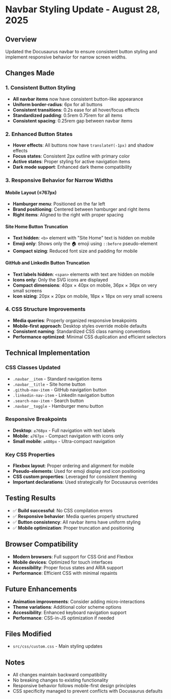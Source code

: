 # Navbar Styling Update - August 28, 2025

## Overview

Updated the Docusaurus navbar to ensure consistent button styling and implement responsive behavior for narrow screen widths.

## Changes Made

### 1. Consistent Button Styling

- **All navbar items** now have consistent button-like appearance
- **Uniform border-radius**: 6px for all buttons
- **Consistent transitions**: 0.2s ease for all hover/focus effects
- **Standardized padding**: 0.5rem 0.75rem for all items
- **Consistent spacing**: 0.25rem gap between navbar items

### 2. Enhanced Button States

- **Hover effects**: All buttons now have `translateY(-1px)` and shadow effects
- **Focus states**: Consistent 2px outline with primary color
- **Active states**: Proper styling for active navigation items
- **Dark mode support**: Enhanced dark theme compatibility

### 3. Responsive Behavior for Narrow Widths

#### Mobile Layout (≤767px)

- **Hamburger menu**: Positioned on the far left
- **Brand positioning**: Centered between hamburger and right items
- **Right items**: Aligned to the right with proper spacing

#### Site Home Button Truncation

- **Text hidden**: `<b>` element with "Site Home" text is hidden on mobile
- **Emoji only**: Shows only the 🏠 emoji using `::before` pseudo-element
- **Compact sizing**: Reduced font size and padding for mobile

#### GitHub and LinkedIn Button Truncation

- **Text labels hidden**: `<span>` elements with text are hidden on mobile
- **Icons only**: Only the SVG icons are displayed
- **Compact dimensions**: 40px × 40px on mobile, 36px × 36px on very small screens
- **Icon sizing**: 20px × 20px on mobile, 18px × 18px on very small screens

### 4. CSS Structure Improvements

- **Media queries**: Properly organized responsive breakpoints
- **Mobile-first approach**: Desktop styles override mobile defaults
- **Consistent naming**: Standardized CSS class naming conventions
- **Performance optimized**: Minimal CSS duplication and efficient selectors

## Technical Implementation

### CSS Classes Updated

- `.navbar__item` - Standard navigation items
- `.navbar__title` - Site home button
- `.github-nav-item` - GitHub navigation button
- `.linkedin-nav-item` - LinkedIn navigation button
- `.search-nav-item` - Search button
- `.navbar__toggle` - Hamburger menu button

### Responsive Breakpoints

- **Desktop**: `≥768px` - Full navigation with text labels
- **Mobile**: `≤767px` - Compact navigation with icons only
- **Small mobile**: `≤480px` - Ultra-compact navigation

### Key CSS Properties

- **Flexbox layout**: Proper ordering and alignment for mobile
- **Pseudo-elements**: Used for emoji display and icon positioning
- **CSS custom properties**: Leveraged for consistent theming
- **Important declarations**: Used strategically for Docusaurus overrides

## Testing Results

- ✅ **Build successful**: No CSS compilation errors
- ✅ **Responsive behavior**: Media queries properly structured
- ✅ **Button consistency**: All navbar items have uniform styling
- ✅ **Mobile optimization**: Proper truncation and positioning

## Browser Compatibility

- **Modern browsers**: Full support for CSS Grid and Flexbox
- **Mobile devices**: Optimized for touch interfaces
- **Accessibility**: Proper focus states and ARIA support
- **Performance**: Efficient CSS with minimal repaints

## Future Enhancements

- **Animation improvements**: Consider adding micro-interactions
- **Theme variations**: Additional color scheme options
- **Accessibility**: Enhanced keyboard navigation support
- **Performance**: CSS-in-JS optimization if needed

## Files Modified

- `src/css/custom.css` - Main styling updates

## Notes

- All changes maintain backward compatibility
- No breaking changes to existing functionality
- Responsive behavior follows mobile-first design principles
- CSS specificity managed to prevent conflicts with Docusaurus defaults

